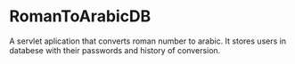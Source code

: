 # RomanToArabicDB
A servlet aplication that converts roman number to arabic. It stores users in databese with their passwords and history of conversion.
